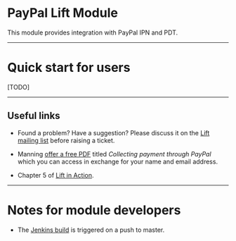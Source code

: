 PayPal Lift Module
==================

This module provides integration with PayPal IPN and PDT.

---

Quick start for users
=====================

[TODO]


---


Useful links
------------

* Found a problem?  Have a suggestion?  Please discuss it on the [Lift mailing list](https://groups.google.com/group/liftweb) before raising a ticket.

* Manning [offer a free PDF](http://www.manning.com/free/excerpt_perrett_a.html) titled _Collecting payment through PayPal_ which you can access in exchange for your name and email address.

* Chapter 5 of [Lift in Action](http://www.manning.com/perrett/).


---

Notes for module developers
===========================

* The [Jenkins build](https://liftmodules.ci.cloudbees.com/job/PayPal/) is triggered on a push to master.



